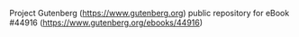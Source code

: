 Project Gutenberg (https://www.gutenberg.org) public repository for eBook #44916 (https://www.gutenberg.org/ebooks/44916)
